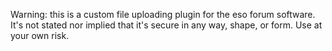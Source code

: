 Warning: this is a custom file uploading plugin for the eso forum software. It's not stated nor implied that it's secure in any way, shape, or form. Use at your own risk.

